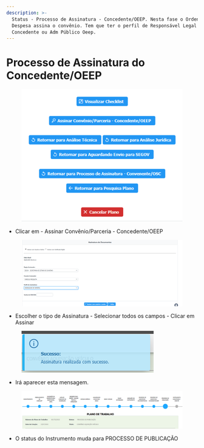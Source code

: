 ```yaml
---
description: >-
  Status - Processo de Assinatura - Concedente/OEEP. Nesta fase o Ordenador de
  Despesa assina o convênio. Tem que ter o perfil de Responsável Legal
  Concedente ou Adm Público Oeep.
---
```


# Processo de Assinatura do Concedente/OEEP

<figure><img src="../../.gitbook/assets/image (9) (2) (1).png" alt=""><figcaption></figcaption></figure>

* Clicar em - Assinar Convênio/Parceria - Concedente/OEEP

<figure><img src="../../.gitbook/assets/image (35) (2).png" alt=""><figcaption></figcaption></figure>

* Escolher o tipo de Assinatura - Selecionar todos os campos - Clicar em Assinar &#x20;

<figure><img src="../../.gitbook/assets/image (5) (2).png" alt=""><figcaption></figcaption></figure>

* Irá aparecer esta mensagem.

<figure><img src="../../.gitbook/assets/image (46) (2).png" alt=""><figcaption></figcaption></figure>

* O status do Instrumento muda para PROCESSO DE PUBLICAÇÃO

